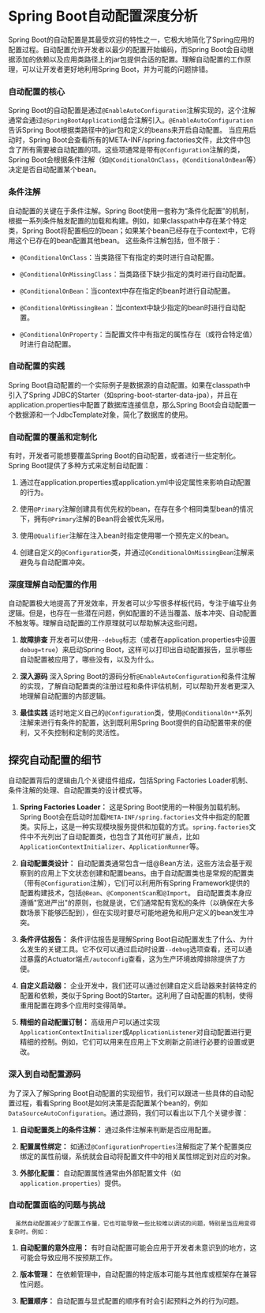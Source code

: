 # Spring Boot自动配置深度分析

Spring Boot的自动配置是其最受欢迎的特性之一，它极大地简化了Spring应用的配置过程。自动配置允许开发者以最少的配置开始编码，而Spring Boot会自动根据添加的依赖以及应用类路径上的jar包提供合适的配置。理解自动配置的工作原理，可以让开发者更好地利用Spring Boot，并为可能的问题排错。

### 自动配置的核心

Spring Boot的自动配置是通过`@EnableAutoConfiguration`注解实现的，这个注解通常会通过`@SpringBootApplication`组合注解引入。`@EnableAutoConfiguration`告诉Spring Boot根据类路径中的jar包和定义的beans来开启自动配置。
当应用启动时，Spring Boot会查看所有的META-INF/spring.factories文件，此文件中包含了所有需要被自动配置的项。这些项通常是带有`@Configuration`注解的类，Spring Boot会根据条件注解（如`@ConditionalOnClass`，`@ConditionalOnBean`等）决定是否自动配置某个bean。

### 条件注解

自动配置的关键在于条件注解。Spring Boot使用一套称为“条件化配置”的机制，根据一系列条件触发配置的加载和构建。例如，如果classpath中存在某个特定类，Spring Boot将配置相应的bean；如果某个bean已经存在于context中，它将用这个已存在的bean配置其他bean。
这些条件注解包括，但不限于：

- `@ConditionalOnClass`：当类路径下有指定的类时进行自动配置。

- `@ConditionalOnMissingClass`：当类路径下缺少指定的类时进行自动配置。

- `@ConditionalOnBean`：当context中存在指定的bean时进行自动配置。

- `@ConditionalOnMissingBean`：当context中缺少指定的bean时进行自动配置。

- `@ConditionalOnProperty`：当配置文件中有指定的属性存在（或符合特定值）时进行自动配置。

### 自动配置的实践

  Spring Boot自动配置的一个实际例子是数据源的自动配置。如果在classpath中引入了Spring JDBC的Starter（如spring-boot-starter-data-jpa），并且在application.properties中配置了数据库连接信息，那么Spring Boot会自动配置一个数据源和一个JdbcTemplate对象，简化了数据库的使用。

### 自动配置的覆盖和定制化

  有时，开发者可能想要覆盖Spring Boot的自动配置，或者进行一些定制化。Spring Boot提供了多种方式来定制自动配置：

1. 通过在application.properties或application.yml中设定属性来影响自动配置的行为。

2. 使用`@Primary`注解创建具有优先权的bean，在存在多个相同类型bean的情况下，拥有`@Primary`注解的Bean将会被优先采用。

3. 使用`@Qualifier`注解在注入bean时指定使用哪一个预先定义的bean。

4. 创建自定义的`@Configuration`类，并通过`@ConditionalOnMissingBean`注解来避免与自动配置冲突。

### 深度理解自动配置的作用

   自动配置极大地提高了开发效率，开发者可以少写很多样板代码，专注于编写业务逻辑。但是，也存在一些潜在问题，例如配置的不适当覆盖、版本冲突、自动配置不触发等。理解自动配置的工作原理就可以帮助解决这些问题。

1. **故障排查**
   开发者可以使用`--debug`标志（或者在application.properties中设置`debug=true`）来启动Spring Boot，这样可以打印出自动配置报告，显示哪些自动配置被应用了，哪些没有，以及为什么。

2. **深入源码**
   深入Spring Boot的源码分析`@EnableAutoConfiguration`和条件注解的实现，了解自动配置类的注册过程和条件评估机制，可以帮助开发者更深入地理解自动配置的内部逻辑。

3. **最佳实践**
   适时地定义自己的`@Configuration`类，使用`@ConditionalOn**`系列注解来进行有条件的配置，达到既利用Spring Boot提供的自动配置带来的便利，又不失控制和定制的灵活性。

## 探究自动配置的细节

   自动配置背后的逻辑由几个关键组件组成，包括Spring Factories Loader机制、条件注解的处理、自动配置类的设计模式等。

1. **Spring Factories Loader：**
   这是Spring Boot使用的一种服务加载机制。Spring Boot会在启动时加载`META-INF/spring.factories`文件中指定的配置类。实际上，这是一种实现模块服务提供和加载的方式。`spring.factories`文件中不光列出了自动配置类，也包含了其他可扩展点，比如`ApplicationContextInitializer`、`ApplicationRunner`等。

2. **自动配置类设计：**
   自动配置类通常包含一组@Bean方法，这些方法会基于观察到的应用上下文状态创建和配置beans。由于自动配置类也是常规的配置类（带有`@Configuration`注解），它们可以利用所有Spring Framework提供的配置构建技术，包括`@Bean`、`@ComponentScan`和`@Import`。
   自动配置类本身应遵循"宽进严出"的原则，也就是说，它们通常配有宽松的条件（以确保在大多数场景下能够匹配到），但在实现时要尽可能地避免和用户定义的bean发生冲突。

3. **条件评估报告：**
   条件评估报告是理解Spring Boot自动配置发生了什么、为什么发生的关键工具。它不仅可以通过启动时设置`--debug`选项查看，还可以通过暴露的Actuator端点`/autoconfig`查看，这为生产环境故障排除提供了方便。

4. **自定义启动器：**
   企业开发中，我们还可以通过创建自定义启动器来封装特定的配置和依赖，类似于Spring Boot的Starter。这利用了自动配置的机制，使得重用配置在跨多个应用时变得简单。

5. **精细的自动配置订制：**
   高级用户可以通过实现`ApplicationContextInitializer`或`ApplicationListener`对自动配置进行更精细的控制。例如，它们可以用来在应用上下文刷新之前进行必要的设置或更改。

### 深入到自动配置源码

   为了深入了解Spring Boot自动配置的实现细节，我们可以跟进一些具体的自动配置过程，看看Spring Boot是如何决策是否配置某个bean的，例如`DataSourceAutoConfiguration`。通过源码，我们可以看出以下几个关键步骤：

1. **自动配置类上的条件注解：** 通过条件注解来判断是否应用配置。

2. **配置属性绑定：** 如通过`@ConfigurationProperties`注解指定了某个配置类应绑定的属性前缀，系统就会自动将配置文件中的相关属性绑定到对应的对象。

3. **外部化配置：** 自动配置属性通常由外部配置文件（如`application.properties`）提供。

### 自动配置面临的问题与挑战

      虽然自动配置减少了配置工作量，它也可能导致一些比较难以调试的问题，特别是当应用变得复杂时。例如：

1. **自动配置的意外应用：** 有时自动配置可能会应用于开发者未意识到的地方，这可能会导致应用不按预期工作。

2. **版本管理：** 在依赖管理中，自动配置的特定版本可能与其他库或框架存在兼容性问题。

3. **配置顺序：** 自动配置与显式配置的顺序有时会引起预料之外的行为问题。
